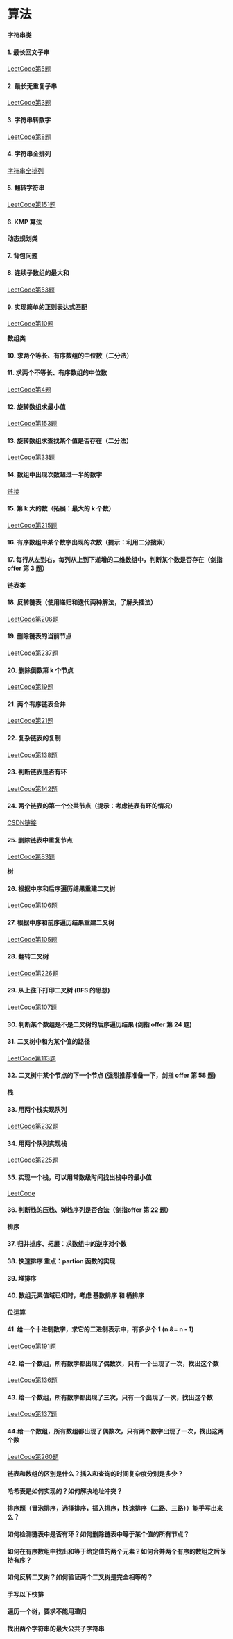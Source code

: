 # 算法

**字符串类**
#### 1. 最长回文子串

[LeetCode第5题](https://leetcode-cn.com/problems/longest-palindromic-substring/?utm_source=LCUS&utm_medium=ip_redirect_q_uns&utm_campaign=transfer2china)

#### 2. 最长无重复子串

[LeetCode第3题](https://leetcode-cn.com/problems/longest-substring-without-repeating-characters/?utm_source=LCUS&utm_medium=ip_redirect_q_uns&utm_campaign=transfer2china)

#### 3. 字符串转数字

[LeetCode第8题](https://leetcode.com/problems/string-to-integer-atoi/)

#### 4. 字符串全排列

[字符串全排列](https://blog.csdn.net/morewindows/article/details/7370155)

#### 5. 翻转字符串

[LeetCode第151题](https://leetcode-cn.com/problems/reverse-words-in-a-string/?utm_source=LCUS&utm_medium=ip_redirect_q_uns&utm_campaign=transfer2china)

#### 6. KMP 算法

**动态规划类**

#### 7. 背包问题

#### 8. 连续子数组的最大和

[LeetCode第53题](https://leetcode.com/problems/maximum-subarray/)

#### 9. 实现简单的正则表达式匹配

[LeetCode第10题](https://leetcode.com/problems/regular-expression-matching/)

**数组类**

#### 10. 求两个等长、有序数组的中位数（二分法）

#### 11. 求两个不等长、有序数组的中位数

[LeetCode第4题](https://leetcode.com/problems/median-of-two-sorted-arrays/)

#### 12. 旋转数组求最小值

[LeetCode第153题](https://leetcode.com/problems/find-minimum-in-rotated-sorted-array/)

#### 13. 旋转数组求查找某个值是否存在（二分法）

[LeetCode第33题](https://leetcode.com/problems/search-in-rotated-sorted-array/)

#### 14. 数组中出现次数超过一半的数字

[链接](https://bestswifter.com/arrayoccurmorethanhalf/)

#### 15. 第 k 大的数（拓展：最大的 k 个数）

[LeetCode第215题](https://leetcode-cn.com/problems/kth-largest-element-in-an-array/?utm_source=LCUS&utm_medium=ip_redirect_q_uns&utm_campaign=transfer2china)

#### 16. 有序数组中某个数字出现的次数（提示：利用二分搜索）

#### 17. 每行从左到右，每列从上到下递增的二维数组中，判断某个数是否存在（剑指 offer 第 3 题）

**链表类**

#### 18. 反转链表（使用递归和迭代两种解法，了解头插法）

[LeetCode第206题](https://leetcode-cn.com/problems/reverse-linked-list/?utm_source=LCUS&utm_medium=ip_redirect_q_uns&utm_campaign=transfer2china)

#### 19. 删除链表的当前节点

[LeetCode第237题](https://leetcode.com/problems/delete-node-in-a-linked-list/)

#### 20. 删除倒数第 k 个节点

[LeetCode第19题](https://leetcode.com/problems/remove-nth-node-from-end-of-list/)

#### 21. 两个有序链表合并

[LeetCode第21题](https://leetcode.com/problems/merge-two-sorted-lists/)

#### 22. 复杂链表的复制

[LeetCode第138题](https://leetcode.com/problems/copy-list-with-random-pointer/)

#### 23. 判断链表是否有环

[LeetCode第142题](https://leetcode.com/problems/linked-list-cycle-ii/)

#### 24. 两个链表的第一个公共节点（提示：考虑链表有环的情况）

[CSDN链接](http://blog.csdn.net/zzran/article/details/7984870)

#### 25. 删除链表中重复节点

[LeetCode第83题](https://leetcode-cn.com/problems/remove-duplicates-from-sorted-list/?utm_source=LCUS&utm_medium=ip_redirect_q_uns&utm_campaign=transfer2china)

**树**

#### 26. 根据中序和后序遍历结果重建二叉树

[LeetCode第106题](https://leetcode-cn.com/problems/construct-binary-tree-from-inorder-and-postorder-traversal/?utm_source=LCUS&utm_medium=ip_redirect_q_uns&utm_campaign=transfer2china)

#### 27. 根据中序和前序遍历结果重建二叉树

[LeetCode第105题](https://leetcode.com/problems/construct-binary-tree-from-preorder-and-inorder-traversal/)

#### 28. 翻转二叉树

[LeetCode第226题](https://leetcode.com/problems/invert-binary-tree/)

#### 29. 从上往下打印二叉树 (BFS 的思想)

[LeetCode第107题](https://leetcode.com/problems/binary-tree-level-order-traversal-ii/)

#### 30. 判断某个数组是不是二叉树的后序遍历结果 (剑指 offer 第 24 题)

#### 31. 二叉树中和为某个值的路径

[LeetCode第113题](https://leetcode.com/problems/path-sum-ii/)

#### 32. 二叉树中某个节点的下一个节点 (强烈推荐准备一下，剑指 offer 第 58 题)

**栈**

#### 33. 用两个栈实现队列

[LeetCode第232题](https://leetcode.com/problems/implement-queue-using-stacks/)

#### 34. 用两个队列实现栈

[LeetCode第225题](https://leetcode.com/problems/implement-stack-using-queues/)

#### 35. 实现一个栈，可以用常数级时间找出栈中的最小值

[LeetCode](https://leetcode.com/problems/min-stack/)

#### 36. 判断栈的压栈、弹栈序列是否合法（剑指offer 第 22 题）

**排序**

#### 37. 归并排序、拓展：求数组中的逆序对个数

#### 38. 快速排序 重点：partion 函数的实现

#### 39. 堆排序

#### 40. 数组元素值域已知时，考虑 基数排序 和 桶排序

**位运算**

#### 41. 给一个十进制数字，求它的二进制表示中，有多少个 1 (n &= n - 1)

[LeetCode第191题](https://leetcode.com/problems/number-of-1-bits/)

#### 42. 给一个数组，所有数字都出现了偶数次，只有一个出现了一次，找出这个数

[LeetCode第136题](https://leetcode.com/problems/single-number/)

#### 43. 给一个数组，所有数字都出现了三次，只有一个出现了一次，找出这个数

[LeetCode第137题](https://leetcode-cn.com/problems/single-number-ii/?utm_source=LCUS&utm_medium=ip_redirect_q_uns&utm_campaign=transfer2china)

#### 44.给一个数组，所有数组都出现了偶数次，只有两个数字出现了一次，找出这两个数

[LeetCode第260题](https://leetcode-cn.com/problems/single-number-iii/?utm_source=LCUS&utm_medium=ip_redirect_q_uns&utm_campaign=transfer2china)



####  链表和数组的区别是什么？插入和查询的时间复杂度分别是多少？

####  哈希表是如何实现的？如何解决地址冲突？

####  排序题（冒泡排序，选择排序，插入排序，快速排序（二路、三路））能手写出来么？

####  如何检测链表中是否有环？如何删除链表中等于某个值的所有节点？

####  如何在有序数组中找出和等于给定值的两个元素？如何合并两个有序的数组之后保持有序？

####  如何反转二叉树？如何验证两个二叉树是完全相等的？

####  手写以下快排

####  遍历一个树，要求不能用递归

####  找出两个字符串的最大公共子字符串





